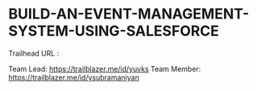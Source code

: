 # BUILD-AN-EVENT-MANAGEMENT-SYSTEM-USING-SALESFORCE

Trailhead URL : 

Team Lead: https://trailblazer.me/id/yuvks 
Team Member: https://trailblazer.me/id/ysubramaniyan
